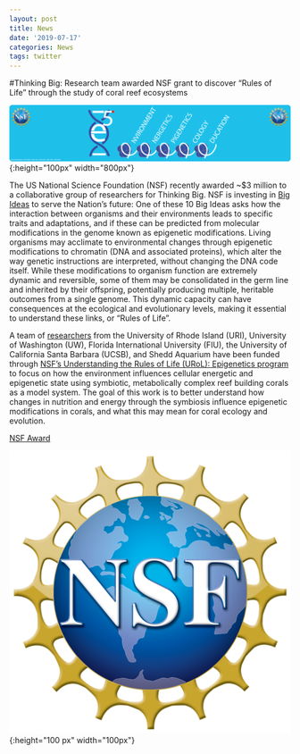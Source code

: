 ```yaml
---
layout: post
title: News
date: '2019-07-17'
categories: News
tags: twitter
---
```


#Thinking Big: Research team awarded NSF grant to discover “Rules of Life” through the study of coral reef ecosystems

![Moorea](https://github.com/urol-e5/urol-e5.github.io/blob/master/images/headers/E5_header_logo.png?raw=true){:height="100px" width="800px"}

The US National Science Foundation (NSF) recently awarded ~$3 million to a collaborative group of researchers for Thinking Big. NSF is investing in [Big Ideas](https://www.nsf.gov/news/special_reports/big_ideas/) to serve the Nation’s future:  One of these 10 Big Ideas asks how the interaction between organisms and their environments leads to specific traits and adaptations, and if these can be predicted from molecular modifications in the genome known as epigenetic modifications. Living organisms may acclimate to environmental changes through epigenetic modifications to chromatin (DNA and associated proteins), which alter the way genetic instructions are interpreted, without changing the DNA code itself. While these modifications to organism function are extremely dynamic and reversible, some of them may be consolidated in the germ line and inherited by their offspring, potentially producing multiple, heritable outcomes from a single genome. This dynamic capacity can have consequences at the ecological and evolutionary levels, making it essential to understand these links, or “Rules of Life”. 

A team of [researchers](https://urol-e5.github.io/team.html) from the University of Rhode Island (URI), University of Washington (UW), Florida International University (FIU), the University of California Santa Barbara (UCSB), and Shedd Aquarium have been funded through [NSF’s Understanding the Rules of Life (URoL): Epigenetics program](https://www.nsf.gov/pubs/2018/nsf18600/nsf18600.htm) to focus on how the environment influences cellular energetic and epigenetic state using symbiotic, metabolically complex reef building corals as a model system. The goal of this work is to better understand how changes in nutrition and energy through the symbiosis influence epigenetic modifications in corals, and what this may mean for coral ecology and evolution. 

[NSF Award](https://www.nsf.gov/awardsearch/showAward?AWD_ID=1921465&HistoricalAwards=false)

![NSF](https://github.com/urol-e5/urol-e5.github.io/blob/master/images/nsf_logo.png?raw=true){:height="100	px" width="100px"}

